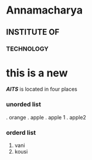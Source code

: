 # Annamacharya
## INSTITUTE OF 
### TECHNOLOGY
# this is a new
***AITS*** is located in four places
### unorded list
. orange
. apple
  . apple 1
  . apple2
  ### orderd list
  1. vani
  2. kousi
  

